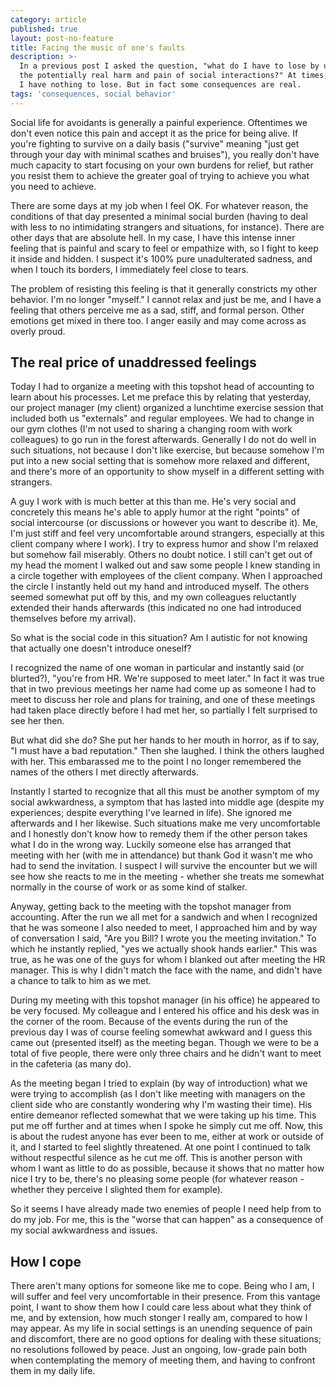 ```yaml
---
category: article
published: true
layout: post-no-feature
title: Facing the music of one's faults
description: >-
  In a previous post I asked the question, "what do I have to lose by undergoing
  the potentially real harm and pain of social interactions?" At times, it seems
  I have nothing to lose. But in fact some consequences are real.
tags: 'consequences, social behavior'
---
```

Social life for avoidants is generally a painful experience. Oftentimes we don't even notice this pain and accept it as the price for being alive. If you're fighting to survive on a daily basis ("survive" meaning "just get through your day with minimal scathes and bruises"), you really don't have much capacity to start focusing on your own burdens for relief, but rather you resist them to achieve the greater goal of trying to achieve you what you need to achieve.

There are some days at my job when I feel OK. For whatever reason, the conditions of that day presented a minimal social burden (having to deal with less to no intimidating strangers and situations, for instance). There are other days that are absolute hell. In my case, I have this intense inner feeling that is painful and scary to feel or empathize with, so I fight to keep it inside and hidden. I suspect it's 100% pure unadulterated sadness, and when I touch its borders, I immediately feel close to tears.

The problem of resisting this feeling is that it generally constricts my other behavior. I'm no longer "myself." I cannot relax and just be me, and I have a feeling that others perceive me as a sad, stiff, and formal person. Other emotions get mixed in there too. I anger easily and may come across as overly proud.

## The real price of unaddressed feelings

Today I had to organize a meeting with this topshot head of accounting to learn about his processes. Let me preface this by relating that yesterday, our project manager (my client) organized a lunchtime exercise session that included both us "externals" and regular employees. We had to change in our gym clothes (I'm not used to sharing a changing room with work colleagues) to go run in the forest afterwards. Generally I do not do well in such situations, not because I don't like exercise, but because somehow I'm put into a new social setting that is somehow more relaxed and different, and there's more of an opportunity to show myself in a different setting with strangers.

A guy I work with is much better at this than me. He's very social and concretely this means he's able to apply humor at the right "points" of social intercourse (or discussions or however you want to describe it). Me, I'm just stiff and feel very uncomfortable around strangers, especially at this client company where I work). I try to express humor and show I'm relaxed but somehow fail miserably. Others no doubt notice. I still can't get out of my head the moment I walked out and saw some people I knew standing in a circle together with employees of the client company. When I approached the circle I instantly held out my hand and introduced myself. The others seemed somewhat put off by this, and my own colleagues reluctantly extended their hands afterwards (this indicated no one had introduced themselves before my arrival).

So what is the social code in this situation? Am I autistic for not knowing that actually one doesn't introduce oneself?

I recognized the name of one woman in particular and instantly said (or blurted?), "you're from HR. We're supposed to meet later." In fact it was true that in two previous meetings her name had come up as someone I had to meet to discuss her role and plans for training, and one of these meetings had taken place directly before I had met her, so partially I felt surprised to see her then.

But what did she do? She put her hands to her mouth in horror, as if to say, "I must have a bad reputation." Then she laughed. I think the others laughed with her. This embarassed me to the point I no longer remembered the names of the others I met directly afterwards.

Instantly I started to recognize that all this must be another symptom of my social awkwardness, a symptom that has lasted into middle age (despite my experiences; despite everything I've learned in life). She ignored me afterwards and I her likewise. Such situations make me very uncomfortable and I honestly don't know how to remedy them if the other person takes what I do in the wrong way. Luckily someone else has arranged that meeting with her (with me in attendance) but thank God it wasn't me who had to send the invitation. I suspect I will survive the encounter but we will see how she reacts to me in the meeting - whether she treats me somewhat normally in the course of work or as some kind of stalker.

Anyway, getting back to the meeting with the topshot manager from accounting. After the run we all met for a sandwich and when I recognized that he was someone I also needed to meet, I approached him and by way of conversation I said, "Are you Bill? I wrote you the meeting invitation." To which he instantly replied, "yes we actually shook hands earlier." This was true, as he was one of the guys for whom I blanked out after meeting the HR manager. This is why I didn't match the face with the name, and didn't have a chance to talk to him as we met.

During my meeting with this topshot manager (in his office) he appeared to be very focused. My colleague and I entered his office and his desk was in the corner of the room. Because of the events during the run of the previous day I was of course feeling somewhat awkward and I guess this came out (presented itself) as the meeting began. Though we were to be a total of five people, there were only three chairs and he didn't want to meet in the cafeteria (as many do).

As the meeting began I tried to explain (by way of introduction) what we were trying to accomplish (as I don't like meeting with managers on the client side who are constantly wondering why I'm wasting their time). His entire demeanor reflected somewhat that we were taking up his time. This put me off further and at times when I spoke he simply cut me off. Now, this is about the rudest anyone has ever been to me, either at work or outside of it, and I started to feel slightly threatened. At one point I continued to talk without respectful silence as he cut me off. This is another person with whom I want as little to do as possible, because it shows that no matter how nice I try to be, there's no pleasing some people (for whatever reason - whether they perceive I slighted them for example).

So it seems I have already made two enemies of people I need help from to do my job. For me, this is the "worse that can happen" as a consequence of my social awkwardness and issues. 

## How I cope

There aren't many options for someone like me to cope. Being who I am, I will suffer and feel very uncomfortable in their presence. From this vantage point, I want to show them how I could care less about what they think of me, and by extension, how much stonger I really am, compared to how I may appear. As my life in social settings is an unending sequence of pain and discomfort, there are no good options for dealing with these situations; no resolutions followed by peace. Just an ongoing, low-grade pain both when contemplating the memory of meeting them, and having to confront them in my daily life.
